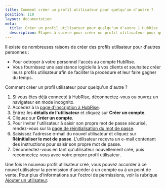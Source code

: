 ```yaml
---
title: Comment créer un profil utilisateur pour quelqu'un d'autre ?
position: 110
layout: documentation
meta:
  title: Créer un profil utilisateur pour quelqu'un d'autre | HubRise
  description: Étapes à suivre pour créer un profil utilisateur pour quelqu'un d'autre sur HubRise. Accordez l'accès à votre personnel ou fournissez une assistance à vos clients.
---
```


Il existe de nombreuses raisons de créer des profils utilisateur pour d'autres personnes :

- Pour octroyer à votre personnel l'accès au compte HubRise.
- Vous fournissez une assistance logicielle à vos clients et souhaitez créer leurs profils utilisateur afin de faciliter la procédure et leur faire gagner du temps.

Comment créer un profil utilisateur pour quelqu'un d'autre ?

1. Si vous êtes déjà connecté à HubRise, déconnectez-vous ou ouvrez un navigateur en mode incognito.
1. Accédez à la [page d'inscription à HubRise](https://manager.hubrise.com/signup?locale=fr-FR/   ).
1. Entrez les **détails de l'utilisateur** et cliquez sur **Créer un compte**.
1. Cliquez sur **Créer un compte**.
1. Pour inviter l'utilisateur à saisir son propre mot de passe sécurisé, rendez-vous sur la [page de réinitialisation du mot de passe](https://manager.hubrise.com/reset_password/new?locale=fr-FR/).
1. Saisissez l'adresse e-mail du nouvel utilisateur et cliquez sur **Réinitialiser le mot de passe**. L'utilisateur recevra un e-mail contenant des instructions pour saisir son propre mot de passe.
1. Déconnectez-vous en tant qu'utilisateur nouvellement créé, puis reconnectez-vous avec votre propre profil utilisateur.

Une fois le nouveau profil utilisateur créé, vous pouvez accorder à ce nouvel utilisateur la permission d'accéder à un compte ou à un point de vente. Pour plus d'informations sur l'octroi de permissions, voir la rubrique [Ajouter un utilisateur](/docs/permissions#add-a-user).

